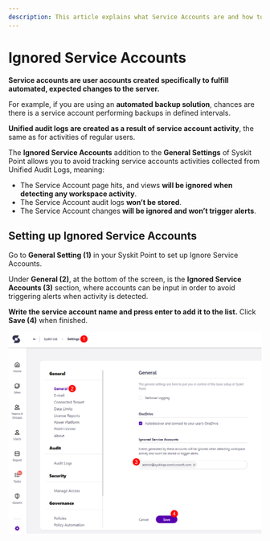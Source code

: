 ```yaml
---
description: This article explains what Service Accounts are and how to ignore Service Account activities within Syskit Point.
---
```


# Ignored Service Accounts

**Service accounts are user accounts created specifically to fulfill automated, expected changes to the server.**

For example, if you are using an **automated backup solution**, chances are there is a service account performing backups in defined intervals.

**Unified audit logs are created as a result of service account activity**, the same as for activities of regular users.

The **Ignored Service Accounts** addition to the **General Settings** of Syskit Point allows you to avoid tracking service accounts activities collected from Unified Audit Logs, meaning:

 * The Service Account page hits, and views **will be ignored when detecting any workspace activity**.
 * The Service Account audit logs **won’t be stored**.
 * The Service Account changes **will be ignored and won’t trigger alerts**.




## Setting up Ignored Service Accounts

Go to **General Setting (1)** in your Syskit Point to set up Ignore Service Accounts.

Under **General (2)**, at the bottom of the screen, is the **Ignored Service Accounts (3)** section, where accounts can be input in order to avoid triggering alerts when activity is detected. 

**Write the service account name and press enter to add it to the list.** Click **Save (4)** when finished.

![Setting up Ignored Service Accounts](../../../../.gitbook/assets/ignored-service-accounts-set-up.png)

